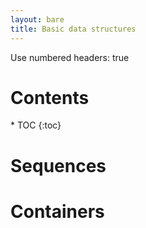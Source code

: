 ```yaml
---
layout: bare
title: Basic data structures
---
```

Use numbered headers: true

<h1>Contents</h1>
* TOC
{:toc}

# Sequences

# Containers
